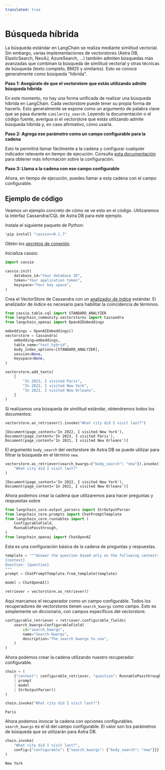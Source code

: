 ```yaml
---
translated: true
---
```


# Búsqueda híbrida

La búsqueda estándar en LangChain se realiza mediante similitud vectorial. Sin embargo, varias implementaciones de vectorstores (Astra DB, ElasticSearch, Neo4J, AzureSearch, ...) también admiten búsquedas más avanzadas que combinan la búsqueda de similitud vectorial y otras técnicas de búsqueda (texto completo, BM25 y similares). Esto se conoce generalmente como búsqueda "híbrida".

**Paso 1: Asegúrate de que el vectorstore que estás utilizando admite búsqueda híbrida**

En este momento, no hay una forma unificada de realizar una búsqueda híbrida en LangChain. Cada vectorstore puede tener su propia forma de hacerlo. Esto generalmente se expone como un argumento de palabra clave que se pasa durante `similarity_search`. Leyendo la documentación o el código fuente, averigua si el vectorstore que estás utilizando admite búsqueda híbrida y, en caso afirmativo, cómo usarla.

**Paso 2: Agrega ese parámetro como un campo configurable para la cadena**

Esto te permitirá llamar fácilmente a la cadena y configurar cualquier indicador relevante en tiempo de ejecución. Consulta [esta documentación](/docs/expression_language/primitives/configure) para obtener más información sobre la configuración.

**Paso 3: Llama a la cadena con ese campo configurable**

Ahora, en tiempo de ejecución, puedes llamar a esta cadena con el campo configurable.

## Ejemplo de código

Veamos un ejemplo concreto de cómo se ve esto en el código. Utilizaremos la interfaz Cassandra/CQL de Astra DB para este ejemplo.

Instala el siguiente paquete de Python:

```python
!pip install "cassio>=0.1.7"
```

Obtén los [secretos de conexión](https://docs.datastax.com/en/astra/astra-db-vector/get-started/quickstart.html).

Inicializa cassio:

```python
import cassio

cassio.init(
    database_id="Your database ID",
    token="Your application token",
    keyspace="Your key space",
)
```

Crea el VectorStore de Cassandra con un [analizador de índice](https://docs.datastax.com/en/astra/astra-db-vector/cql/use-analyzers-with-cql.html) estándar. El analizador de índice es necesario para habilitar la coincidencia de términos.

```python
from cassio.table.cql import STANDARD_ANALYZER
from langchain_community.vectorstores import Cassandra
from langchain_openai import OpenAIEmbeddings

embeddings = OpenAIEmbeddings()
vectorstore = Cassandra(
    embedding=embeddings,
    table_name="test_hybrid",
    body_index_options=[STANDARD_ANALYZER],
    session=None,
    keyspace=None,
)

vectorstore.add_texts(
    [
        "In 2023, I visited Paris",
        "In 2022, I visited New York",
        "In 2021, I visited New Orleans",
    ]
)
```

Si realizamos una búsqueda de similitud estándar, obtendremos todos los documentos:

```python
vectorstore.as_retriever().invoke("What city did I visit last?")
```

```output
[Document(page_content='In 2022, I visited New York'),
Document(page_content='In 2023, I visited Paris'),
Document(page_content='In 2021, I visited New Orleans')]
```

El argumento `body_search` del vectorstore de Astra DB se puede utilizar para filtrar la búsqueda en el término `new`.

```python
vectorstore.as_retriever(search_kwargs={"body_search": "new"}).invoke(
    "What city did I visit last?"
)
```

```output
[Document(page_content='In 2022, I visited New York'),
Document(page_content='In 2021, I visited New Orleans')]
```

Ahora podemos crear la cadena que utilizaremos para hacer preguntas y respuestas sobre

```python
from langchain_core.output_parsers import StrOutputParser
from langchain_core.prompts import ChatPromptTemplate
from langchain_core.runnables import (
    ConfigurableField,
    RunnablePassthrough,
)
from langchain_openai import ChatOpenAI
```

Esta es una configuración básica de la cadena de preguntas y respuestas.

```python
template = """Answer the question based only on the following context:
{context}
Question: {question}
"""
prompt = ChatPromptTemplate.from_template(template)

model = ChatOpenAI()

retriever = vectorstore.as_retriever()
```

Aquí marcamos el recuperador como un campo configurable. Todos los recuperadores de vectorstores tienen `search_kwargs` como campo. Esto es simplemente un diccionario, con campos específicos del vectorstore.

```python
configurable_retriever = retriever.configurable_fields(
    search_kwargs=ConfigurableField(
        id="search_kwargs",
        name="Search Kwargs",
        description="The search kwargs to use",
    )
)
```

Ahora podemos crear la cadena utilizando nuestro recuperador configurable.

```python
chain = (
    {"context": configurable_retriever, "question": RunnablePassthrough()}
    | prompt
    | model
    | StrOutputParser()
)
```

```python
chain.invoke("What city did I visit last?")
```

```output
Paris
```

Ahora podemos invocar la cadena con opciones configurables. `search_kwargs` es el id del campo configurable. El valor son los parámetros de búsqueda que se utilizarán para Astra DB.

```python
chain.invoke(
    "What city did I visit last?",
    config={"configurable": {"search_kwargs": {"body_search": "new"}}},
)
```

```output
New York
```
